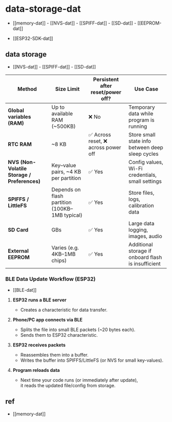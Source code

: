 
# data-storage-dat

- [[memory-dat]] - [[NVS-dat]] - [[SPIFF-dat]] - [[SD-dat]] - [[EEPROM-dat]]



- [[ESP32-SDK-dat]]



## data storage 

- [[NVS-dat]] - [[SPIFF-dat]] - [[SD-dat]]

| Method                                       | Size Limit                                     | Persistent after reset/power off?  | Use Case                                            |
| -------------------------------------------- | ---------------------------------------------- | ---------------------------------- | --------------------------------------------------- |
| **Global variables (RAM)**                   | Up to available RAM (~500KB)                   | ❌ No                               | Temporary data while program is running             |
| **RTC RAM**                                  | ~8 KB                                          | ✅ Across reset, ❌ across power off | Store small state info between deep sleep cycles    |
| **NVS (Non-Volatile Storage / Preferences)** | Key–value pairs, ~4 KB per partition           | ✅ Yes                              | Config values, Wi-Fi credentials, small settings    |
| **SPIFFS / LittleFS**                        | Depends on flash partition (100KB–1MB typical) | ✅ Yes                              | Store files, logs, calibration data                 |
| **SD Card**                                  | GBs                                            | ✅ Yes                              | Large data logging, images, audio                   |
| **External EEPROM**                          | Varies (e.g. 4KB–1MB chips)                    | ✅ Yes                              | Additional storage if onboard flash is insufficient |


### BLE Data Update Workflow (ESP32)

- [[BLE-dat]]

1. **ESP32 runs a BLE server**  
   - Creates a characteristic for data transfer.

2. **Phone/PC app connects via BLE**  
   - Splits the file into small BLE packets (~20 bytes each).  
   - Sends them to ESP32 characteristic.

3. **ESP32 receives packets**  
   - Reassembles them into a buffer.  
   - Writes the buffer into SPIFFS/LittleFS (or NVS for small key-values).

4. **Program reloads data**  
   - Next time your code runs (or immediately after update),  
     it reads the updated file/config from storage.



## ref 

- [[memory-dat]]